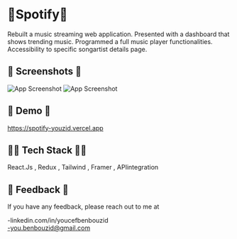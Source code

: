 
# 🎵Spotify🎵
Rebuilt a music streaming web application. Presented with a dashboard that shows trending music. Programmed a full music player functionalities. Accessibility to specific songartist details page.


## 📸 Screenshots 📸

![App Screenshot](https://iili.io/HWGYaWX.md.png%22/468x300?text=App+Screenshot+Here)
![App Screenshot](https://iili.io/HWGYYxt.md.png%22/468x300?text=App+Screenshot+Here)



## 🔴 Demo 🔴

https://spotify-youzid.vercel.app

##

## 👨‍💻 Tech Stack 👨‍💻

 React.Js , Redux , Tailwind , Framer ,  APIintegration 


##


## 📧 Feedback 📧

If you have any feedback, please reach out to me at

-linkedin.com/in/youcefbenbouzid            
-you.benbouzid@gmail.com 


